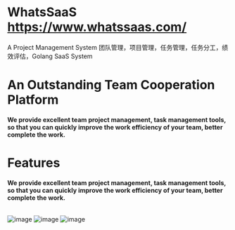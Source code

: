 # WhatsSaaS https://www.whatssaas.com/
A Project Management System 团队管理，项目管理，任务管理，任务分工，绩效评估，Golang SaaS System
# An Outstanding Team Cooperation Platform
#### We provide excellent team project management, task management tools, so that you can quickly improve the work efficiency of your team, better complete the work. <h6>

# Features
#### We provide excellent team project management, task management tools, so that you can quickly improve the work efficiency of your team, better complete the work. <h6>
![image](https://user-images.githubusercontent.com/6198491/132445134-b8ab42b2-21c0-41f9-a48b-582f1e564fcc.png)
![image](https://user-images.githubusercontent.com/6198491/132445178-96fa2e02-b447-4f63-9ddd-9699b2c2484f.png)
![image](https://user-images.githubusercontent.com/6198491/132445196-f13834f1-89a7-4750-9747-de75466c1df3.png)








